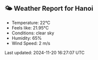 <!-- WEATHER-START -->
## 🌤 Weather Report for Hanoi

- Temperature: 22°C
- Feels like: 21.95°C
- Conditions: clear sky
- Humidity: 65%
- Wind Speed: 2 m/s

Last updated: 2024-11-20 16:27:07 UTC
<!-- WEATHER-END -->
